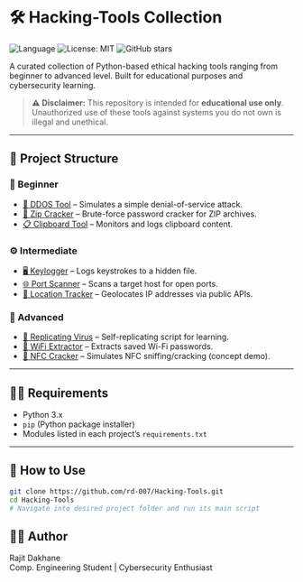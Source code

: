 # 🛠️ Hacking-Tools Collection

![Language](https://img.shields.io/badge/language-Python-blue.svg)
![License: MIT](https://img.shields.io/badge/license-MIT-green)
![GitHub stars](https://img.shields.io/github/stars/rd-007/Hacking-Tools?style=social)


A curated collection of Python-based ethical hacking tools ranging from beginner to advanced level. Built for educational purposes and cybersecurity learning.

> **⚠️ Disclaimer:** This repository is intended for **educational use only**. Unauthorized use of these tools against systems you do not own is illegal and unethical.
---

## 📁 Project Structure

### 🧪 Beginner
- [🚀 DDOS Tool](./Beginner/DDoS_Simulation.py) – Simulates a simple denial-of-service attack.
- [🔐 Zip Cracker](./Beginner/Zip_Cracker.py) – Brute-force password cracker for ZIP archives.
- [📋 Clipboard Tool](./Beginner/Clipboard_Tool.py) – Monitors and logs clipboard content.

### ⚙️ Intermediate
- [🖥 Keylogger](./Intermediate/Keylogger.py) – Logs keystrokes to a hidden file.
- [🌐 Port Scanner](./Intermediate/Port_Scanner.py) – Scans a target host for open ports.
- [📍 Location Tracker](./Intermediate/Location_Tracker.py) – Geolocates IP addresses via public APIs.

### 🧠 Advanced
- [🧬 Replicating Virus](./Advanced/Replicating%20Virus/replicator.py) – Self-replicating script for learning.
- [📶 WiFi Extractor](./Advanced/WiFi%20Extractor/wifi_extractor.py) – Extracts saved Wi-Fi passwords.
- [📡 NFC Cracker](./Advanced/NFC%20Cracker/nfc_cracker.py) – Simulates NFC sniffing/cracking (concept demo).

---

## 🧑‍💻 Requirements

- Python 3.x
- `pip` (Python package installer)
- Modules listed in each project’s `requirements.txt`

---

## 🚀 How to Use

```bash
git clone https://github.com/rd-007/Hacking-Tools.git
cd Hacking-Tools
# Navigate into desired project folder and run its main script
```

## 🙋‍♂️ Author
Rajit Dakhane
<br>  Comp. Engineering Student | Cybersecurity Enthusiast </br>
